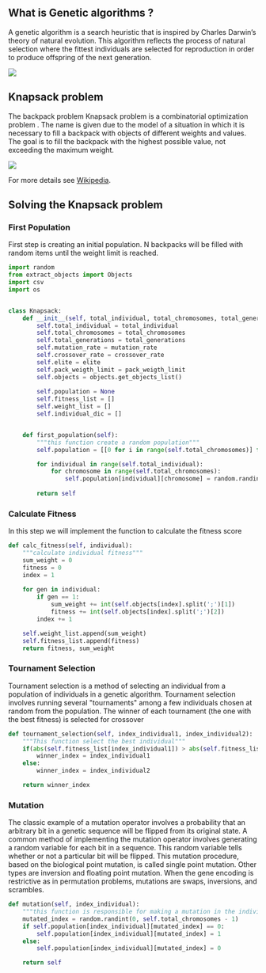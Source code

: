 <h2>What is Genetic algorithms ?</h2>

A genetic algorithm is a search heuristic that is inspired by Charles Darwin’s theory of natural evolution. This algorithm reflects the process of natural selection where the fittest individuals are selected for reproduction in order to produce offspring of the next generation.



<a href='https://pastmike.com/what-is-a-genetic-algorithm/'>
  <img src='https://pastmike.com/wp-content/uploads/2018/08/genetic.png' >
</a>



<h2>Knapsack problem</h2>

The backpack problem Knapsack problem is a combinatorial optimization problem . The name is given due to the model of a situation in which it is necessary to fill a backpack with objects of different weights and values. The goal is to fill the backpack with the highest possible value, not exceeding the maximum weight.


<a href='https://medium.com/bigdatarepublic/genetic-algorithms-in-practice-63bcdc552fbf'>
  <img src='https://miro.medium.com/max/682/0*Um3SJ8TMyxZSRZjY.png'>
</a>


For more details see [Wikipedia](https://en.wikipedia.org/wiki/Knapsack_problem).


<h2>Solving the Knapsack problem</h2>

<h3>First Population</h3>

First step is creating an initial population. N backpacks will be filled with random items until the weight limit is reached.

```python
import random
from extract_objects import Objects
import csv
import os


class Knapsack:
    def __init__(self, total_individual, total_chromosomes, total_generations, mutation_rate, crossover_rate, elite,  pack_weigth_limit, objects):
        self.total_individual = total_individual
        self.total_chromosomes = total_chromosomes
        self.total_generations = total_generations
        self.mutation_rate = mutation_rate
        self.crossover_rate = crossover_rate
        self.elite = elite
        self.pack_weigth_limit = pack_weigth_limit
        self.objects = objects.get_objects_list()
        
        self.population = None
        self.fitness_list = []
        self.weight_list = []
        self.individual_dic = []


    def first_population(self):
        """this function create a random population"""
        self.population = [[0 for i in range(self.total_chromosomes)] for i in range(self.total_individual)]

        for individual in range(self.total_individual):
            for chromosome in range(self.total_chromosomes):
                self.population[individual][chromosome] = random.randint(0, 1)
            
        return self
```

<h3>Calculate Fitness</h3>

In this step we will implement the function to calculate the fitness score

```python
def calc_fitness(self, individual):
    """calculate individual fitness"""
    sum_weight = 0
    fitness = 0
    index = 1
        
    for gen in individual:
        if gen == 1:
            sum_weight += int(self.objects[index].split(';')[1])
            fitness += int(self.objects[index].split(';')[2])
        index += 1

    self.weight_list.append(sum_weight)
    self.fitness_list.append(fitness)
    return fitness, sum_weight

```

<h3>Tournament Selection</h3>

Tournament selection is a method of selecting an individual from a population of individuals in a genetic algorithm. Tournament selection involves running several "tournaments" among a few individuals chosen at random from the population. The winner of each tournament (the one with the best fitness) is selected for crossover

```python        
def tournament_selection(self, index_individual1, index_individual2):
    """This function select the best individual"""
    if(abs(self.fitness_list[index_individual1]) > abs(self.fitness_list[index_individual2])):
        winner_index = index_individual1
    else:
        winner_index = index_individual2

    return winner_index

```


<h3>Mutation</h3>

The classic example of a mutation operator involves a probability that an arbitrary bit in a genetic sequence will be flipped from its original state. A common method of implementing the mutation operator involves generating a random variable for each bit in a sequence. This random variable tells whether or not a particular bit will be flipped. This mutation procedure, based on the biological point mutation, is called single point mutation. Other types are inversion and floating point mutation. When the gene encoding is restrictive as in permutation problems, mutations are swaps, inversions, and scrambles.

```python
def mutation(self, index_individual):
    """this function is responsible for making a mutation in the individual"""
    mutated_index = random.randint(0, self.total_chromosomes - 1)
    if self.population[index_individual][mutated_index] == 0:
        self.population[index_individual][mutated_index] = 1
    else:
        self.population[index_individual][mutated_index] = 0

    return self

```
